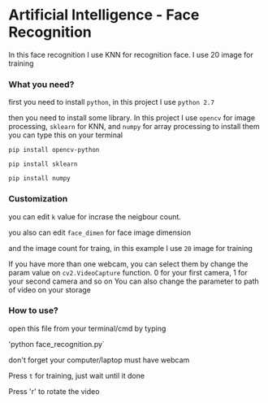 # Artificial Intelligence - Face Recognition
In this face recognition I use KNN for recognition face. I use 20 image for training

### What you need?
first you need to install `python`, in this project I use `python 2.7`

then you need to install some library. In this project I use `opencv` for image processing, `sklearn` for KNN, and `numpy` for array processing
to install them you can type this on your terminal

`pip install opencv-python`

`pip install sklearn`

`pip install numpy`

### Customization
you can edit `k` value for incrase the neigbour count.

you also can edit `face_dimen` for face image dimension

and the image count for traing, in this example I use `20` image for training

If you have more than one webcam, you can select them by change the param value on `cv2.VideoCapture` function. 0 for your first camera, 1 for your second camera and so on
You can also change the parameter to path of video on your storage

### How to use?
open this file from your terminal/cmd by typing

'python face_recognition.py`

don't forget your computer/laptop must have webcam

Press `t` for training, just wait until it done

Press 'r' to rotate the video
